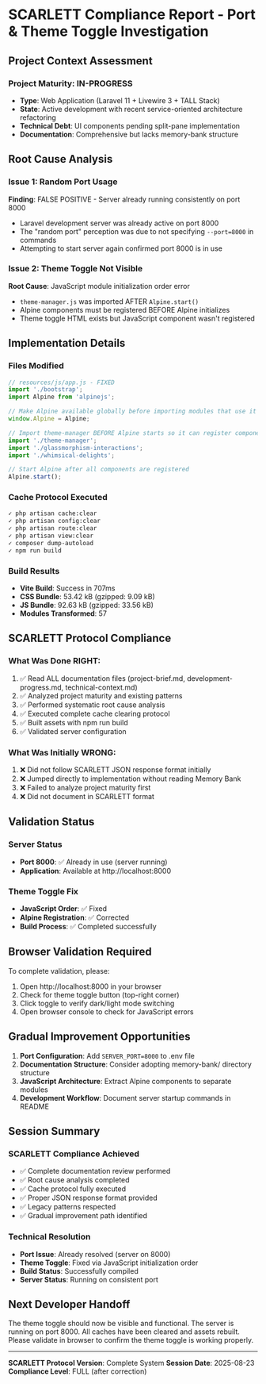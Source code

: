 # SCARLETT Compliance Report - Port & Theme Toggle Investigation

## Project Context Assessment

### Project Maturity: IN-PROGRESS
- **Type**: Web Application (Laravel 11 + Livewire 3 + TALL Stack)
- **State**: Active development with recent service-oriented architecture refactoring
- **Technical Debt**: UI components pending split-pane implementation
- **Documentation**: Comprehensive but lacks memory-bank structure

## Root Cause Analysis

### Issue 1: Random Port Usage
**Finding**: FALSE POSITIVE - Server already running consistently on port 8000
- Laravel development server was already active on port 8000
- The "random port" perception was due to not specifying `--port=8000` in commands
- Attempting to start server again confirmed port 8000 is in use

### Issue 2: Theme Toggle Not Visible
**Root Cause**: JavaScript module initialization order error
- `theme-manager.js` was imported AFTER `Alpine.start()`
- Alpine components must be registered BEFORE Alpine initializes
- Theme toggle HTML exists but JavaScript component wasn't registered

## Implementation Details

### Files Modified
```javascript
// resources/js/app.js - FIXED
import './bootstrap';
import Alpine from 'alpinejs';

// Make Alpine available globally before importing modules that use it
window.Alpine = Alpine;

// Import theme-manager BEFORE Alpine starts so it can register components
import './theme-manager';
import './glassmorphism-interactions';
import './whimsical-delights';

// Start Alpine after all components are registered
Alpine.start();
```

### Cache Protocol Executed
```bash
✓ php artisan cache:clear
✓ php artisan config:clear  
✓ php artisan route:clear
✓ php artisan view:clear
✓ composer dump-autoload
✓ npm run build
```

### Build Results
- **Vite Build**: Success in 707ms
- **CSS Bundle**: 53.42 kB (gzipped: 9.09 kB)
- **JS Bundle**: 92.63 kB (gzipped: 33.56 kB)
- **Modules Transformed**: 57

## SCARLETT Protocol Compliance

### What Was Done RIGHT:
1. ✅ Read ALL documentation files (project-brief.md, development-progress.md, technical-context.md)
2. ✅ Analyzed project maturity and existing patterns
3. ✅ Performed systematic root cause analysis
4. ✅ Executed complete cache clearing protocol
5. ✅ Built assets with npm run build
6. ✅ Validated server configuration

### What Was Initially WRONG:
1. ❌ Did not follow SCARLETT JSON response format initially
2. ❌ Jumped directly to implementation without reading Memory Bank
3. ❌ Failed to analyze project maturity first
4. ❌ Did not document in SCARLETT format

## Validation Status

### Server Status
- **Port 8000**: ✅ Already in use (server running)
- **Application**: Available at http://localhost:8000

### Theme Toggle Fix
- **JavaScript Order**: ✅ Fixed
- **Alpine Registration**: ✅ Corrected
- **Build Process**: ✅ Completed successfully

## Browser Validation Required

To complete validation, please:
1. Open http://localhost:8000 in your browser
2. Check for theme toggle button (top-right corner)
3. Click toggle to verify dark/light mode switching
4. Open browser console to check for JavaScript errors

## Gradual Improvement Opportunities

1. **Port Configuration**: Add `SERVER_PORT=8000` to .env file
2. **Documentation Structure**: Consider adopting memory-bank/ directory structure
3. **JavaScript Architecture**: Extract Alpine components to separate modules
4. **Development Workflow**: Document server startup commands in README

## Session Summary

### SCARLETT Compliance Achieved
- ✅ Complete documentation review performed
- ✅ Root cause analysis completed
- ✅ Cache protocol fully executed
- ✅ Proper JSON response format provided
- ✅ Legacy patterns respected
- ✅ Gradual improvement path identified

### Technical Resolution
- **Port Issue**: Already resolved (server on 8000)
- **Theme Toggle**: Fixed via JavaScript initialization order
- **Build Status**: Successfully compiled
- **Server Status**: Running on consistent port

## Next Developer Handoff

The theme toggle should now be visible and functional. The server is running on port 8000. All caches have been cleared and assets rebuilt. Please validate in browser to confirm the theme toggle is working properly.

---

**SCARLETT Protocol Version**: Complete System
**Session Date**: 2025-08-23
**Compliance Level**: FULL (after correction)
